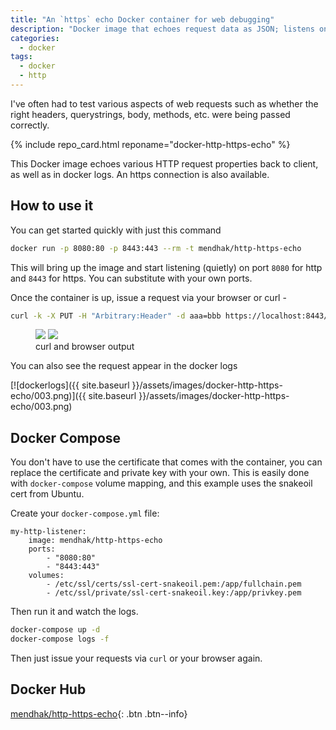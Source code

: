 ```yaml
---
title: "An `https` echo Docker container for web debugging"
description: "Docker image that echoes request data as JSON; listens on HTTP/S, useful for debugging."
categories:
  - docker
tags:
  - docker
  - http
---
```


I've often had to test various aspects of web requests such as whether the right headers, querystrings, body, methods, etc. were being passed correctly. 

{% include repo_card.html reponame="docker-http-https-echo" %}

This Docker image echoes various HTTP request properties back to client, as well as in docker logs. An https connection is also available.


## How to use it

You can get started quickly with just this command

```bash
docker run -p 8080:80 -p 8443:443 --rm -t mendhak/http-https-echo
```

This will bring up the image and start listening (quietly) on port `8080` for http and `8443` for https.  You can substitute with your own ports.  


Once the container is up, issue a request via your browser or curl -

```bash
curl -k -X PUT -H "Arbitrary:Header" -d aaa=bbb https://localhost:8443/hello-world
```


<figure class="half">
    <a href="{{ site.baseurl }}/assets/images/docker-http-https-echo/001.png"><img src="{{ site.baseurl }}/assets/images/docker-http-https-echo/001.png"></a>
    <a href="{{ site.baseurl }}/assets/images/docker-http-https-echo/002.png"><img src="{{ site.baseurl }}/assets/images/docker-http-https-echo/002.png"></a>
    <figcaption>curl and browser output</figcaption>
</figure>


You can also see the request appear in the docker logs  

[![dockerlogs]({{ site.baseurl }}/assets/images/docker-http-https-echo/003.png)]({{ site.baseurl }}/assets/images/docker-http-https-echo/003.png)



## Docker Compose

You don't have to use the certificate that comes with the container, you can replace the certificate and private key with your own. This is easily done with `docker-compose` volume mapping, and this example uses the snakeoil cert from Ubuntu.

Create your `docker-compose.yml` file:


```docker
my-http-listener:
    image: mendhak/http-https-echo
    ports:
        - "8080:80"
        - "8443:443"
    volumes:
        - /etc/ssl/certs/ssl-cert-snakeoil.pem:/app/fullchain.pem
        - /etc/ssl/private/ssl-cert-snakeoil.key:/app/privkey.pem

```

Then run it and watch the logs. 

```bash
docker-compose up -d
docker-compose logs -f
```

Then just issue your requests via `curl` or your browser again. 


## Docker Hub

[mendhak/http-https-echo](https://hub.docker.com/r/mendhak/http-https-echo){: .btn .btn--info} 

